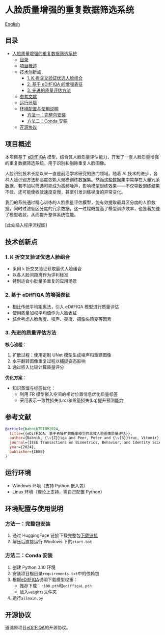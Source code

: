 # 人脸质量增强的重复数据筛选系统

[English](./README.md)

## 目录

- [人脸质量增强的重复数据筛选系统](#人脸质量增强的重复数据筛选系统)
  - [目录](#目录)
  - [项目概述](#项目概述)
  - [技术创新点](#技术创新点)
    - [1. K 折交叉验证优选人脸组合](#1-k-折交叉验证优选人脸组合)
    - [2. 基于 eDifFIQA 的增强表征](#2-基于-ediffiqa-的增强表征)
    - [3. 先进的质量评估方法](#3-先进的质量评估方法)
  - [参考文献](#参考文献)
  - [运行环境](#运行环境)
  - [环境配置与使用说明](#环境配置与使用说明)
    - [方法一：完整包安装](#方法一完整包安装)
    - [方法二：Conda 安装](#方法二conda-安装)
  - [开源协议](#开源协议)

## 项目概述

本项目基于 [eDifFIQA](https://github.com/LSIbabnikz/eDifFIQA) 模型，结合其人脸质量评估能力，开发了一套人脸质量增强的重复数据筛选系统，用于识别和删除重复人脸图像。

人脸识别技术长期以来一直是前沿学术研究的热门领域。随着 AI 技术的进步，各种人脸识别方法都高度依赖大规模训练数据集。然而这些数据集中常存在大量冗余数据，若不加以筛选可能成为高频噪声，影响模型训练效果——不仅导致训练结果不佳，还可能使收敛速度变慢，甚至引发训练梯度的异常变化。

我们的系统通过精心训练的人脸质量评估模型，能有效提取最具区分度的人脸数据，同时过滤低区分度的冗余数据。这一过程既提高了模型训练效率，也显著加速了模型收敛，从而提升整体系统性能。

[此处插入程序流程图]

## 技术创新点

### 1. K 折交叉验证优选人脸组合

- 采用 k 折交叉验证获取最优人脸组合
- 以各人脸间距离作为评判标准
- 特别适合小批量多重复的应用场景

### 2. 基于 eDifFIQA 的增强表征

- 相比传统平均距离法，引入 eDifFIQA 模型进行质量评估
- 使用质量加权平均值作为人脸表征
- 综合考虑人脸角度、噪声、亮度、摄像头畸变等因素

### 3. 先进的质量评估方法

**核心流程**：

1. 扩散过程：使用定制 UNet 模型生成噪声和重建图像
2. 水平翻转图像重复过程以捕捉姿态影响
3. 通过嵌入比较计算质量评分

**优化方案**：

- 知识蒸馏与标签优化：
  - 利用 FR 模型嵌入空间的相对位置信息优化质量标签
  - 采用表示一致性损失(Lrc)和质量损失(Lq)提升预测能力

## 参考文献

```bibtex
@article{babnikTBIOM2024,
  title={{eDifFIQA: 基于去噪扩散概率模型的高效人脸图像质量评估}},
  author={Babnik, {\v{Z}}iga and Peer, Peter and {\v{S}}truc, Vitomir},
  journal={IEEE Transactions on Biometrics, Behavior, and Identity Science (TBIOM)},
  year={2024},
  publisher={IEEE}
}
```

## 运行环境

- Windows 环境（支持 Python 嵌入包）
- Linux 环境（理论上支持，需自己配置 Python）

## 环境配置与使用说明

### 方法一：完整包安装

1. 通过 HuggingFace 链接下载完整包[下载链接](https://huggingface.co/scolenchris/FaceDuplicationFilter/blob/main/DJ_folder_main1.zip)
2. 解压后直接运行 Windows 下的`start.bat`

### 方法二：Conda 安装

1. 创建 Python 3.10 环境
2. 安装项目根目录`requirements.txt`中的依赖包
3. 根据[eDifFIQA](https://github.com/LSIbabnikz/eDifFIQA)说明下载模型权重：
   - 推荐下载：`r100.pth`和`ediffiqaL.pth`
   - 放入`weights`文件夹
4. 运行`allmain.py`

## 开源协议

遵循原项目[eDifFIQA](https://github.com/LSIbabnikz/eDifFIQA)的开源协议。
